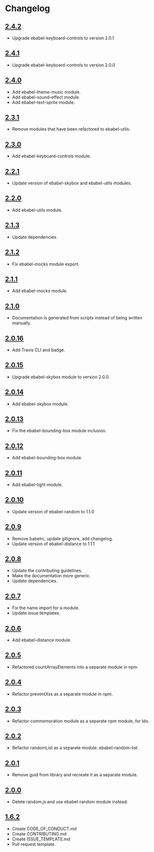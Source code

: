 # Changelog

## [2.4.2](https://github.com/ebabel-games/ebabel/releases/tag/v2.4.2)
- Upgrade ebabel-keyboard-controls to version 2.0.1

## [2.4.1](https://github.com/ebabel-games/ebabel/releases/tag/v2.4.1)
- Upgrade ebabel-keyboard-controls to version 2.0.0

## [2.4.0](https://github.com/ebabel-games/ebabel/releases/tag/v2.4.0)
- Add ebabel-theme-music module.
- Add ebabel-sound-effect module.
- Add ebabel-text-sprite module.

## [2.3.1](https://github.com/ebabel-games/ebabel/releases/tag/v2.3.1)
- Remove modules that have been refactored to ebabel-utils.

## [2.3.0](https://github.com/ebabel-games/ebabel/releases/tag/v2.3.0)
- Add ebabel-keyboard-controls module.

## [2.2.1](https://github.com/ebabel-games/ebabel/releases/tag/v2.2.1)
- Update version of ebabel-skybox and ebabel-utils modules.

## [2.2.0](https://github.com/ebabel-games/ebabel/releases/tag/v2.2.0)
- Add ebabel-utils module.

## [2.1.3](https://github.com/ebabel-games/ebabel/releases/tag/v2.1.3)
- Update dependencies.

## [2.1.2](https://github.com/ebabel-games/ebabel/releases/tag/v2.1.2)
- Fix ebabel-mocks module export.

## [2.1.1](https://github.com/ebabel-games/ebabel/releases/tag/v2.1.1)
- Add ebabel-mocks module.

## [2.1.0](https://github.com/ebabel-games/ebabel/releases/tag/v2.1.0)
- Documentation is generated from scripts instead of being written manually.

## [2.0.16](https://github.com/ebabel-games/ebabel/releases/tag/v2.0.16)
- Add Travis CLI and badge.

## [2.0.15](https://github.com/ebabel-games/ebabel/releases/tag/v2.0.15)
- Upgrade ebabel-skybox module to version 2.0.0.

## [2.0.14](https://github.com/ebabel-games/ebabel/releases/tag/v2.0.14)
- Add ebabel-skybox module.

## [2.0.13](https://github.com/ebabel-games/ebabel/releases/tag/v2.0.13)
- Fix the ebabel-bounding-box module inclusion.

## [2.0.12](https://github.com/ebabel-games/ebabel/releases/tag/v2.0.12)
- Add ebabel-bounding-box module.

## [2.0.11](https://github.com/ebabel-games/ebabel/releases/tag/v2.0.11)
- Add ebabel-light module.

## [2.0.10](https://github.com/ebabel-games/ebabel/releases/tag/v2.0.10)
- Update version of ebabel-random to 1.1.0

## [2.0.9](https://github.com/ebabel-games/ebabel/releases/tag/v2.0.9)
- Remove babelrc, update gitignore, add changelog.
- Update version of ebabel-distance to 1.1.1

## [2.0.8](https://github.com/ebabel-games/ebabel/releases/tag/v2.0.8)
- Update the contributing guidelines.
- Make the documentation more generic.
- Update dependencies.

## [2.0.7](https://github.com/ebabel-games/ebabel/releases/tag/v2.0.7)
- Fix the name import for a module.
- Update issue templates.

## [2.0.6](https://github.com/ebabel-games/ebabel/releases/tag/v2.0.6)
- Add ebabel-distance module.

## [2.0.5](https://github.com/ebabel-games/ebabel/releases/tag/v2.0.5)
- Refactored countArrayElements into a separate module in npm.

## [2.0.4](https://github.com/ebabel-games/ebabel/releases/tag/v2.0.4)
- Refactor preventXss as a separate module in npm.

## [2.0.3](https://github.com/ebabel-games/ebabel/releases/tag/v2.0.3)
- Refactor commemoration module as a separate npm module, for Ido.

## [2.0.2](https://github.com/ebabel-games/ebabel/releases/tag/v2.0.2)
- Refactor randomList as a separate module: ebabel-random-list.

## [2.0.1](https://github.com/ebabel-games/ebabel/releases/tag/v2.0.1)
- Remove guid from library and recreate it as a separate module.

## [2.0.0](https://github.com/ebabel-games/ebabel/releases/tag/v2.0.0)
- Delete random.js and use ebabel-random module instead.

## [1.6.2](https://github.com/ebabel-games/ebabel/releases/tag/v1.6.2)
- Create CODE_OF_CONDUCT.md
- Create CONTRIBUTING.md
- Create ISSUE_TEMPLATE.md
- Pull request template.
